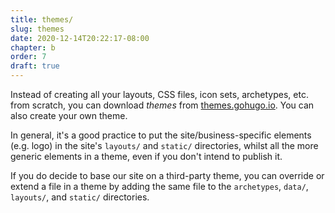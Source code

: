```yaml
---
title: themes/
slug: themes
date: 2020-12-14T20:22:17-08:00
chapter: b
order: 7
draft: true
---
```


Instead of creating all your layouts, CSS files, icon sets, archetypes, etc. from scratch, you can download _themes_ from [themes.gohugo.io](https://themes.gohugo.io/). You can also create your own theme.

In general, it's a good practice to put the site/business-specific elements (e.g. logo) in the site's `layouts/` and `static/` directories, whilst all the more generic elements in a theme, even if you don't intend to publish it.

If you do decide to base our site on a third-party theme, you can override or extend a file in a theme by adding the same file to the `archetypes`, `data/`, `layouts/`, and `static/` directories.

